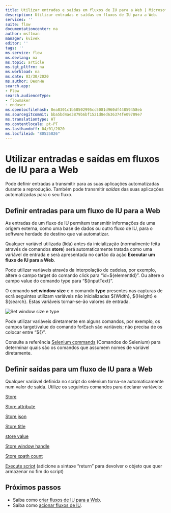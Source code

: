 ```yaml
---
title: Utilizar entradas e saídas em fluxos de IU para a Web | Microsoft Docs
description: Utilizar entradas e saídas em fluxos de IU para a Web.
services: ''
suite: flow
documentationcenter: na
author: msftman
manager: kvivek
editor: ''
tags: ''
ms.service: flow
ms.devlang: na
ms.topic: article
ms.tgt_pltfrm: na
ms.workload: na
ms.date: 03/30/2020
ms.author: DeonHe
search.app:
- Flow
search.audienceType:
- flowmaker
- enduser
ms.openlocfilehash: 8ea8301c1b50502995cc5081d960df44859458eb
ms.sourcegitcommit: bba5bd4ae3879b6bf1521d8ed636374fe09709e7
ms.translationtype: HT
ms.contentlocale: pt-PT
ms.lasthandoff: 04/01/2020
ms.locfileid: "80525026"
---
```

# <a name="use-inputs-and-outputs-in-web-ui-flows"></a>Utilizar entradas e saídas em fluxos de IU para a Web

Pode definir entradas a transmitir para as suas aplicações automatizadas durante a reprodução. Também pode transmitir *saídas* das suas aplicações automatizadas para o seu fluxo.

## <a name="define-inputs-for-a-web-ui-flow"></a>Definir entradas para um fluxo de IU para a Web

As entradas de um fluxo de IU permitem transmitir informações de uma origem externa, como uma base de dados ou outro fluxo de IU, para o software herdado de destino que vai automatizar.

Qualquer variável utilizada (lida) antes da inicialização (normalmente feita através de comandos **store**) será automaticamente tratada como uma variável de entrada e será apresentada no cartão da ação **Executar um fluxo de IU para a Web**.

Pode utilizar variáveis através da interpolação de cadeias, por exemplo, altere o campo target do comando click para “id=\${elementId}”. Ou altere o campo value do comando type para “\${inputText}”.

O comando **set window size** e o comando **type** presentes nas capturas de ecrã seguintes utilizam variáveis não inicializadas \${Width}, \${Height} e \${search}. Estas variáveis tornar-se-ão valores de entrada.

![Set window size e type](../media/inputs-outputs-web/set-window-size.png "Set window size e type")

Pode utilizar variáveis diretamente em alguns comandos, por exemplo, os campos target/value do comando forEach são variáveis; não precisa de os colocar entre “\${}”.

Consulte a referência [Selenium commands](https://www.seleniumhq.org/selenium-ide/docs/en/api/commands/) (Comandos do Selenium) para determinar quais são os comandos que assumem nomes de variável diretamente.

## <a name="define-outputs-for-a-web-ui-flow"></a>Definir saídas para um fluxo de IU para a Web

Qualquer variável definida no script do selenium torna-se automaticamente num valor de saída. Utilize os seguintes comandos para declarar variáveis:

[Store](https://www.seleniumhq.org/selenium-ide/docs/en/api/commands/#store)

[Store attribute](https://www.seleniumhq.org/selenium-ide/docs/en/api/commands/#store-attribute)

[Store json](https://www.seleniumhq.org/selenium-ide/docs/en/api/commands/#store-json)

[Store title](https://www.seleniumhq.org/selenium-ide/docs/en/api/commands/#store-title)

[store value](https://www.seleniumhq.org/selenium-ide/docs/en/api/commands/#store-value)

[Store window handle](https://www.seleniumhq.org/selenium-ide/docs/en/api/commands/#store-window-handle)

[Store xpath count](https://www.seleniumhq.org/selenium-ide/docs/en/api/commands/#store-xpath-count)

[Execute script](https://www.seleniumhq.org/selenium-ide/docs/en/api/commands/#execute-script) (adicione a sintaxe “return” para devolver o objeto que quer armazenar no fim do script)

## <a name="next-steps"></a>Próximos passos

- Saiba como [criar fluxos de IU para a Web](create-web.md).
- Saiba como [acionar fluxos de IU](run-ui-flow.md).

